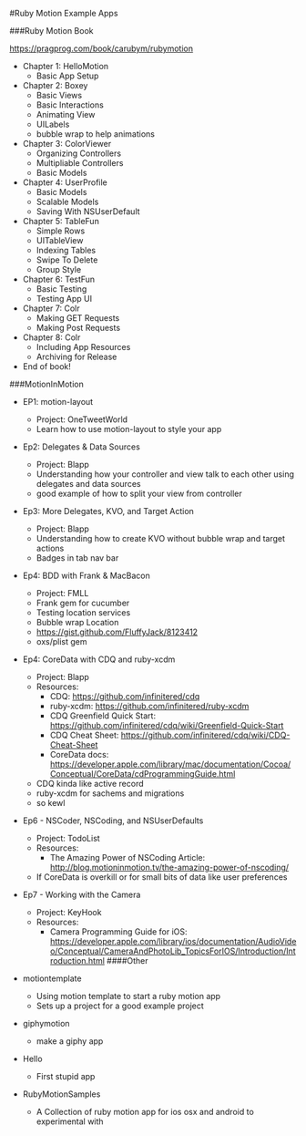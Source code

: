 #Ruby Motion Example Apps

###Ruby Motion Book

https://pragprog.com/book/carubym/rubymotion

- Chapter 1: HelloMotion
  - Basic App Setup
- Chapter 2: Boxey
  - Basic Views
  - Basic Interactions
  - Animating View
  - UILabels
  - bubble wrap to help animations
- Chapter 3: ColorViewer
  - Organizing Controllers
  - Multipliable Controllers
  - Basic Models
- Chapter 4: UserProfile
  - Basic Models
  - Scalable Models
  - Saving With NSUserDefault
- Chapter 5: TableFun
  - Simple Rows
  - UITableView
  - Indexing Tables
  - Swipe To Delete
  - Group Style
- Chapter 6: TestFun
  - Basic Testing
  - Testing App UI
- Chapter 7: Colr
  - Making GET Requests
  - Making Post Requests
- Chapter 8: Colr
  - Including App Resources
  - Archiving for Release
- End of book!


###MotionInMotion

- EP1: motion-layout
  - Project: OneTweetWorld
  - Learn how to use motion-layout to style your app
- Ep2: Delegates & Data Sources
  - Project: Blapp
  - Understanding how your controller and view talk to each other using delegates and data sources
  - good example of how to split your view from controller
- Ep3: More Delegates, KVO, and Target Action
  - Project: Blapp
  - Understanding how to create KVO without bubble wrap and target actions
  - Badges in tab nav bar
- Ep4: BDD with Frank & MacBacon
  - Project: FMLL
  - Frank gem for cucumber
  - Testing location services
  - Bubble wrap Location
  - https://gist.github.com/FluffyJack/8123412
  - oxs/plist gem
- Ep4: CoreData with CDQ and ruby-xcdm
  - Project: Blapp
  - Resources:
    - CDQ: https://github.com/infinitered/cdq
    - ruby-xcdm: https://github.com/infinitered/ruby-xcdm
    - CDQ Greenfield Quick Start: https://github.com/infinitered/cdq/wiki/Greenfield-Quick-Start
    - CDQ Cheat Sheet: https://github.com/infinitered/cdq/wiki/CDQ-Cheat-Sheet
    - CoreData docs: https://developer.apple.com/library/mac/documentation/Cocoa/Conceptual/CoreData/cdProgrammingGuide.html
  - CDQ kinda like active record
  - ruby-xcdm for sachems and migrations
  - so kewl
- Ep6 - NSCoder, NSCoding, and NSUserDefaults
  - Project: TodoList
  - Resources:
    - The Amazing Power of NSCoding Article: http://blog.motioninmotion.tv/the-amazing-power-of-nscoding/
  - If CoreData is overkill or for small bits of data like user preferences
- Ep7 - Working with the Camera
  - Project: KeyHook
  - Resources:
    - Camera Programming Guide for iOS: https://developer.apple.com/library/ios/documentation/AudioVideo/Conceptual/CameraAndPhotoLib_TopicsForIOS/Introduction/Introduction.html
####Other

- motiontemplate
  - Using motion template to start a ruby motion app
  - Sets up a project for a good example project
- giphymotion
  - make a giphy app
- Hello
  - First stupid app
- RubyMotionSamples
  - A Collection of ruby motion app for ios osx and android to experimental with
